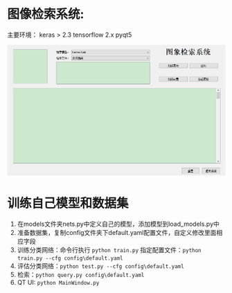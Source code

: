 # 图像检索系统:

主要环境：
keras > 2.3
tensorflow 2.x
pyqt5

![img](demo.png)

# 训练自己模型和数据集
1. 在models文件夹nets.py中定义自己的模型，添加模型到load_models.py中
2. 准备数据集，复制config文件夹下default.yaml配置文件，自定义修改里面相应字段
3. 训练分类网络：命令行执行 `python train.py`
   指定配置文件：`python train.py --cfg config\default.yaml`
4. 评估分类网络：`python test.py --cfg config\default.yaml`
5. 检索：`python query.py config\default.yaml`
6. QT UI: `python MainWindow.py`


